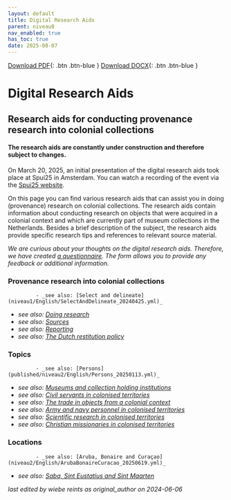 ```yaml
---
layout: default
title: Digital Research Aids
parent: niveau0
nav_enabled: true
has_toc: true
date: 2025-08-07
--- 
```



[Download PDF](https://raw.githubusercontent.com/colonial-heritage/research-guides-dev/refs/heads/main/EXPORTS/PDF/niveau0/English/TopLevel.pdf){: .btn .btn-blue }     [Download DOCX](https://raw.githubusercontent.com/colonial-heritage/research-guides-dev/refs/heads/main/EXPORTS/DOCX/niveau0/English/TopLevel.docx){: .btn .btn-blue }


# Digital Research Aids


## Research aids for conducting provenance research into colonial collections

#### **The research aids are constantly under construction and therefore subject to changes.**

On March 20, 2025, an initial presentation of the digital research aids took place at Spui25 in Amsterdam. You can watch a recording of the event via the [Spui25 website](https://spui25.nl/programma/colonial-collections-under-scrutiny-researching-dutch-museums).  

On this page you can find various research aids that can assist you in doing (provenance) research on colonial collections. The research aids contain information about conducting research on objects that were acquired in a colonial context and which are currently part of museum collections in the Netherlands. Besides a brief description of the subject, the research aids provide specific research tips and references to relevant source material.

*We are curious about your thoughts on the digital research aids. Therefore, we have created [a questionnaire](https://forms.office.com/Pages/ResponsePage.aspx?id=yFCH6vTj9U-kP-iCC-CffhqoDmWSdt9Fjwp6_b0ouT9UMDFNOEJBNEJaTzdBTlhUNEJJVjdGT0VKNC4u). The form allows you to provide any feedback or additional information.*


### Provenance research into colonial collections
             - _see also: [Select and delineate](niveau1/English/SelectAndDelineate_20240425.yml)_  
 - _see also: [Doing research](niveau1/English/DoingResearch_20240425.yml)_  
 - _see also: [Sources](niveau1/English/Sources_20240501.yml)_  
 - _see also: [Reporting](niveau1/English/Reporting_20240501.yml)_  
 - _see also: [The Dutch restitution policy](niveau1/English/RestitutionPolicy_20250123.yml)_  

### Topics
             - _see also: [Persons](published/niveau2/English/Persons_20250113.yml)_  
 - _see also: [Museums and collection holding institutions](published/niveau2/English/Museum_20250113.yml)_  
 - _see also: [Civil servants in colonised territories](niveau2/English/CivilServants_20240316.yml)_  
 - _see also: [The trade in objects from a colonial context](niveau2/English/Trade_20240316.yml)_  
 - _see also: [Army and navy personnel in colonised territories](niveau2/English/MilitaryAndNavy_20240417.yml)_  
 - _see also: [Scientific research in colonised territories](niveau2/English/Science_20240821.yml)_  
 - _see also: [Christian missionaries in colonised territories](niveau2/English/ChristianMission_20240417.yml)_  

### Locations
             - _see also: [Aruba, Bonaire and Curaçao](niveau2/English/ArubaBonaireCuracao_20250619.yml)_  
 - _see also: [Saba, Sint Eustatius and Sint Maarten](niveau2/English/SabaStEustatiusStMaarten_202501619.yml)_  

        

_last edited by wiebe reints as original_author on 2024-06-06_
        